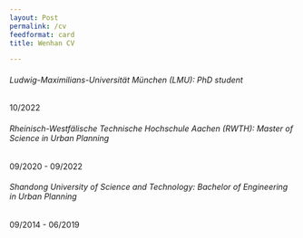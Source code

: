 ```yaml
---
layout: Post
permalink: /cv
feedformat: card
title: Wenhan CV

---
```


###### Ludwig-Maximilians-Universität München (LMU): PhD student
10/2022

###### Rheinisch-Westfälische Technische Hochschule Aachen (RWTH): Master of Science in Urban Planning
09/2020 - 09/2022

###### Shandong University of Science and Technology: Bachelor of Engineering in Urban Planning
09/2014 - 06/2019
